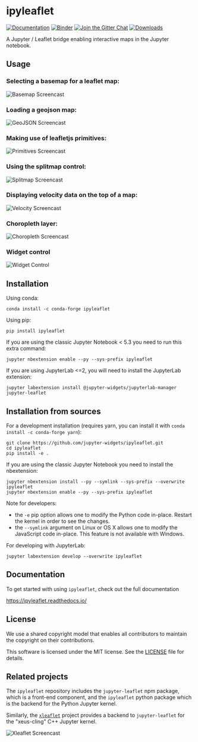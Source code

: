 # ipyleaflet

[![Documentation](http://readthedocs.org/projects/ipyleaflet/badge/?version=latest)](https://ipyleaflet.readthedocs.io/en/latest/?badge=latest)
[![Binder](https://mybinder.org/badge_logo.svg)](https://mybinder.org/v2/gh/jupyter-widgets/ipyleaflet/stable?urlpath=lab%2Ftree%2Fexamples)
[![Join the Gitter Chat](https://badges.gitter.im/Join%20Chat.svg)](https://gitter.im/jupyter-widgets/Lobby?utm_source=badge&utm_medium=badge&utm_campaign=pr-badge&utm_content=badge)
[![Downloads](https://pepy.tech/badge/ipyleaflet/month)](https://pepy.tech/project/ipyleaflet/month)

A Jupyter / Leaflet bridge enabling interactive maps in the Jupyter notebook.

## Usage

### Selecting a basemap for a leaflet map:

![Basemap Screencast](basemap.gif)

### Loading a geojson map:

![GeoJSON Screencast](geojson.gif)

### Making use of leafletjs primitives:

![Primitives Screencast](primitives.gif)

### Using the splitmap control:

![Splitmap Screencast](splitmap.gif)

### Displaying velocity data on the top of a map:

![Velocity Screencast](velocity.gif)

### Choropleth layer:

![Choropleth Screencast](choropleth.gif)

### Widget control

![Widget Control](widget_control.gif)

## Installation

Using conda:

```
conda install -c conda-forge ipyleaflet
```

Using pip:

```
pip install ipyleaflet
```

If you are using the classic Jupyter Notebook < 5.3 you need to run this extra command:

```
jupyter nbextension enable --py --sys-prefix ipyleaflet
```

If you are using JupyterLab <=2, you will need to install the JupyterLab extension:

```
jupyter labextension install @jupyter-widgets/jupyterlab-manager jupyter-leaflet
```

## Installation from sources

For a development installation (requires yarn, you can install it with `conda install -c conda-forge yarn`):

```
git clone https://github.com/jupyter-widgets/ipyleaflet.git
cd ipyleaflet
pip install -e .
```

If you are using the classic Jupyter Notebook you need to install the nbextension:

```
jupyter nbextension install --py --symlink --sys-prefix --overwrite ipyleaflet
jupyter nbextension enable --py --sys-prefix ipyleaflet
```

Note for developers:

- the `-e` pip option allows one to modify the Python code in-place. Restart the kernel in order to see the changes.
- the `--symlink` argument on Linux or OS X allows one to modify the JavaScript code in-place. This feature is not available with Windows.

For developing with JupyterLab:

```
jupyter labextension develop --overwrite ipyleaflet
```

## Documentation

To get started with using `ipyleaflet`, check out the full documentation

https://ipyleaflet.readthedocs.io/

## License

We use a shared copyright model that enables all contributors to maintain the
copyright on their contributions.

This software is licensed under the MIT license. See the [LICENSE](LICENSE) file for details.

## Related projects

The `ipyleaflet` repository includes the `jupyter-leaflet` npm package, which
is a front-end component, and the `ipyleaflet` python package which is the
backend for the Python Jupyter kernel.

Similarly, the [`xleaflet`](https://github.com/jupyter-xeus/xleaflet/) project
provides a backend to `jupyter-leaflet` for the "xeus-cling" C++ Jupyter
kernel.

![Xleaflet Screencast](xleaflet.gif)
